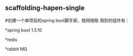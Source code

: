 ## scaffolding-hapen-single
#创建一个单项目的spring boot脚手架，随用随取
用到的组件有：

*spring boot 1.5.10

*redis

*rabbit MQ


